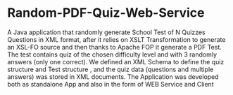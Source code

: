 Random-PDF-Quiz-Web-Service
===========================

A Java application that randomly generate School Test of N Quizzes Questions in XML format, after it relies on XSLT Transformation to generate an XSL-FO source and then thanks to Apache FOP it generate a PDF Test. The test contains quiz of the chosen difficulty level and with 3 randomly answers (only one correct). We defined an XML Schema to define the quiz structure and Test structure , and the quiz data (questions and multiple answers) was stored in XML documents. 
The Application was developed both as standalone App and also in the form of WEB Service and Client
